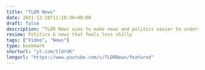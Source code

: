 ```yaml
---
title: "TLDR News"
date: 2021-12-18T11:10:36+08:00
draft: false
description: “TLDR News aims to make news and politics easier to understand. No one person can be an expert in everything so we create videos to make the world around you simpler. Our videos are designed to make complex topics understandable and to help you engage more with news and politics.”
review: Politics & news that feels less shilly
tags: ["Video", "News"]
type: bookmark
shorturl: "yt.com/tldrUK"
longurl: "https://www.youtube.com/c/TLDRNews/featured"
---
```

